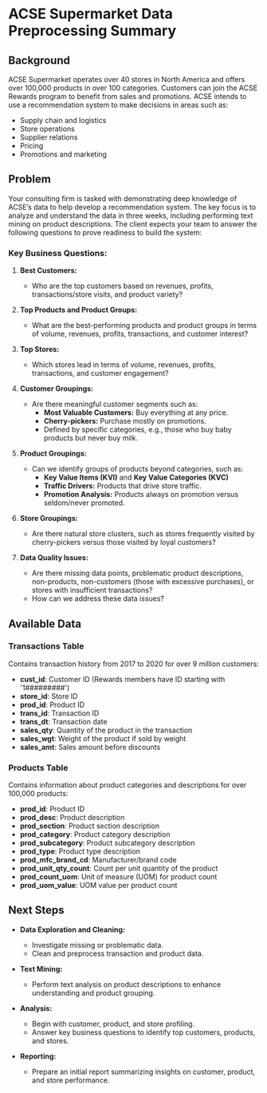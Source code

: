 # ACSE Supermarket Data Preprocessing Summary

## Background
ACSE Supermarket operates over 40 stores in North America and offers over 100,000 products in over 100 categories. Customers can join the ACSE Rewards program to benefit from sales and promotions. ACSE intends to use a recommendation system to make decisions in areas such as:

- Supply chain and logistics
- Store operations
- Supplier relations
- Pricing
- Promotions and marketing

## Problem
Your consulting firm is tasked with demonstrating deep knowledge of ACSE’s data to help develop a recommendation system. The key focus is to analyze and understand the data in three weeks, including performing text mining on product descriptions. The client expects your team to answer the following questions to prove readiness to build the system:

### Key Business Questions:
1. **Best Customers:**
   - Who are the top customers based on revenues, profits, transactions/store visits, and product variety?
   
2. **Top Products and Product Groups:**
   - What are the best-performing products and product groups in terms of volume, revenues, profits, transactions, and customer interest?

3. **Top Stores:**
   - Which stores lead in terms of volume, revenues, profits, transactions, and customer engagement?

4. **Customer Groupings:**
   - Are there meaningful customer segments such as:
     - **Most Valuable Customers:** Buy everything at any price.
     - **Cherry-pickers:** Purchase mostly on promotions.
     - Defined by specific categories, e.g., those who buy baby products but never buy milk.

5. **Product Groupings:**
   - Can we identify groups of products beyond categories, such as:
     - **Key Value Items (KVI)** and **Key Value Categories (KVC)**
     - **Traffic Drivers:** Products that drive store traffic.
     - **Promotion Analysis:** Products always on promotion versus seldom/never promoted.

6. **Store Groupings:**
   - Are there natural store clusters, such as stores frequently visited by cherry-pickers versus those visited by loyal customers?

7. **Data Quality Issues:**
   - Are there missing data points, problematic product descriptions, non-products, non-customers (those with excessive purchases), or stores with insufficient transactions?
   - How can we address these data issues?

## Available Data

### Transactions Table
Contains transaction history from 2017 to 2020 for over 9 million customers:
- **cust_id**: Customer ID (Rewards members have ID starting with '1#########')
- **store_id**: Store ID
- **prod_id**: Product ID
- **trans_id**: Transaction ID
- **trans_dt**: Transaction date
- **sales_qty**: Quantity of the product in the transaction
- **sales_wgt**: Weight of the product if sold by weight
- **sales_amt**: Sales amount before discounts

### Products Table
Contains information about product categories and descriptions for over 100,000 products:
- **prod_id**: Product ID
- **prod_desc**: Product description
- **prod_section**: Product section description
- **prod_category**: Product category description
- **prod_subcategory**: Product subcategory description
- **prod_type**: Product type description
- **prod_mfc_brand_cd**: Manufacturer/brand code
- **prod_unit_qty_count**: Count per unit quantity of the product
- **prod_count_uom**: Unit of measure (UOM) for product count
- **prod_uom_value**: UOM value per product count

## Next Steps
- **Data Exploration and Cleaning:**
  - Investigate missing or problematic data.
  - Clean and preprocess transaction and product data.
  
- **Text Mining:**
  - Perform text analysis on product descriptions to enhance understanding and product grouping.

- **Analysis:**
  - Begin with customer, product, and store profiling.
  - Answer key business questions to identify top customers, products, and stores.

- **Reporting:**
  - Prepare an initial report summarizing insights on customer, product, and store performance.
